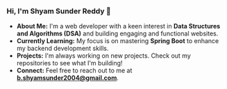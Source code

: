 ### Hi, I'm Shyam Sunder Reddy 👋

- **About Me:** I'm a web developer with a keen interest in **Data Structures and Algorithms (DSA)** and building engaging and functional websites.
- **Currently Learning:** My focus is on mastering **Spring Boot** to enhance my backend development skills.
- **Projects:** I'm always working on new projects. Check out my repositories to see what I'm building!
- **Connect:** Feel free to reach out to me at **b.shyamsunder2004@gmail.com**.


<!---
Shyamsunder24/Shyamsunder24 is a ✨ special ✨ repository because its `README.md` (this file) appears on your GitHub profile.
You can click the Preview link to take a look at your changes.
--->
